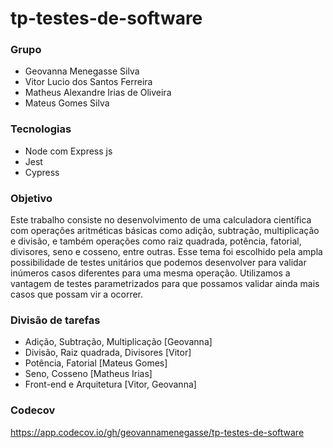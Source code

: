 # tp-testes-de-software

### Grupo

- Geovanna Menegasse Silva
- Vitor Lucio dos Santos Ferreira
- Matheus Alexandre Irias de Oliveira
- Mateus Gomes Silva

### Tecnologias

- Node com Express js
- Jest
- Cypress

### Objetivo
Este trabalho consiste no desenvolvimento de uma calculadora científica com operações aritméticas básicas como adição, subtração, multiplicação e divisão, e também operações como raiz quadrada, potência, fatorial, divisores, seno e cosseno, entre outras. Esse tema foi escolhido pela ampla possibilidade de testes unitários que podemos desenvolver para validar inúmeros casos diferentes para uma mesma operação. Utilizamos a vantagem de testes parametrizados para que possamos validar ainda mais casos que possam vir a ocorrer. 

### Divisão de tarefas
- Adição, Subtração, Multiplicação [Geovanna]
- Divisão, Raiz quadrada, Divisores [Vitor]
- Potência, Fatorial [Mateus Gomes]
- Seno, Cosseno [Matheus Irias]
- Front-end e Arquitetura [Vitor, Geovanna]

### Codecov
https://app.codecov.io/gh/geovannamenegasse/tp-testes-de-software
